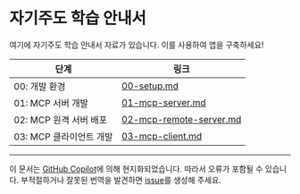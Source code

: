 # 자기주도 학습 안내서

여기에 자기주도 학습 안내서 자료가 있습니다. 이를 사용하여 앱을 구축하세요!

| 단계                              | 링크                                                  |
|-----------------------------------|-------------------------------------------------------|
| 00: 개발 환경                     | [00-setup.md](./00-setup.md)                         |
| 01: MCP 서버 개발                 | [01-mcp-server.md](./01-mcp-server.md)               |
| 02: MCP 원격 서버 배포            | [02-mcp-remote-server.md](./02-mcp-remote-server.md) |
| 03: MCP 클라이언트 개발           | [03-mcp-client.md](./03-mcp-client.md)               |

---

이 문서는 [GitHub Copilot](https://docs.github.com/copilot/about-github-copilot/what-is-github-copilot)에 의해 현지화되었습니다. 따라서 오류가 포함될 수 있습니다. 부적절하거나 잘못된 번역을 발견하면 [issue](../../../../../issues)를 생성해 주세요.